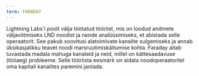 ```yaml
---
term: FARADAY
---
```


Lightning Labs'i poolt välja töötatud tööriist, mis on loodud andmete väljavõtmiseks LND noodist ja nende analüüsimiseks, et abistada selle operaatorit. See pakub soovitusi alatoimivate kanalite sulgemiseks ja annab üksikasjalikku teavet noodi marsruutimiskäitumise kohta. Faraday aitab tuvastada madala mahuga kanaleid ja neid, millel on kättesaadavuse (tööaeg) probleeme. Selle tööriista eesmärk on aidata noodoperaatoritel oma kapitali kanalites paremini jaotada.